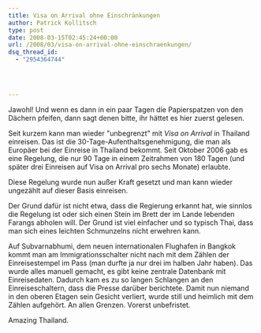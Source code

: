 ```yaml
---
title: Visa on Arrival ohne Einschränkungen
author: Patrick Kollitsch
type: post
date: 2008-03-15T02:45:24+00:00
url: /2008/03/visa-on-arrival-ohne-einschraenkungen/
dsq_thread_id:
  - "2954364744"




---
```

Jawohl! Und wenn es dann in ein paar Tagen die Papierspatzen von den Dächern pfeifen, dann sagt denen bitte, ihr hättet es hier zuerst gelesen.

Seit kurzem kann man wieder "unbegrenzt" mit _Visa on Arrival_ in Thailand einreisen. Das ist die 30-Tage-Aufenthaltsgenehmigung, die man als Europäer bei der Einreise in Thailand bekommt. Seit Oktober 2006 gab es eine Regelung, die nur 90 Tage in einem Zeitrahmen von 180 Tagen (und später drei Einreisen auf Visa on Arrival pro sechs Monate) erlaubte. 

Diese Regelung wurde nun außer Kraft gesetzt und man kann wieder ungezählt auf dieser Basis einreisen. 

Der Grund dafür ist nicht etwa, dass die Regierung erkannt hat, wie sinnlos die Regelung ist oder sich einen Stein im Brett der im Lande lebenden Farangs abholen will. Der Grund ist viel einfacher und so typisch Thai, dass man sich eines leichten Schmunzelns nicht erwehren kann.

Auf Subvarnabhumi, dem neuen internationalen Flughafen in Bangkok kommt man am Immigrationsschalter nicht nach mit dem Zählen der Einreisestempel im Pass (man durfte ja nur drei im halben Jahr haben). Das wurde alles manuell gemacht, es gibt keine zentrale Datenbank mit Einreisedaten. Dadurch kam es zu so langen Schlangen an den Einreiseschaltern, dass die Presse darüber berichtete. Damit nun niemand in den oberen Etagen sein Gesicht verliert, wurde still und heimlich mit dem Zählen aufgehört. An allen Grenzen. Vorerst unbefristet.

Amazing Thailand.
